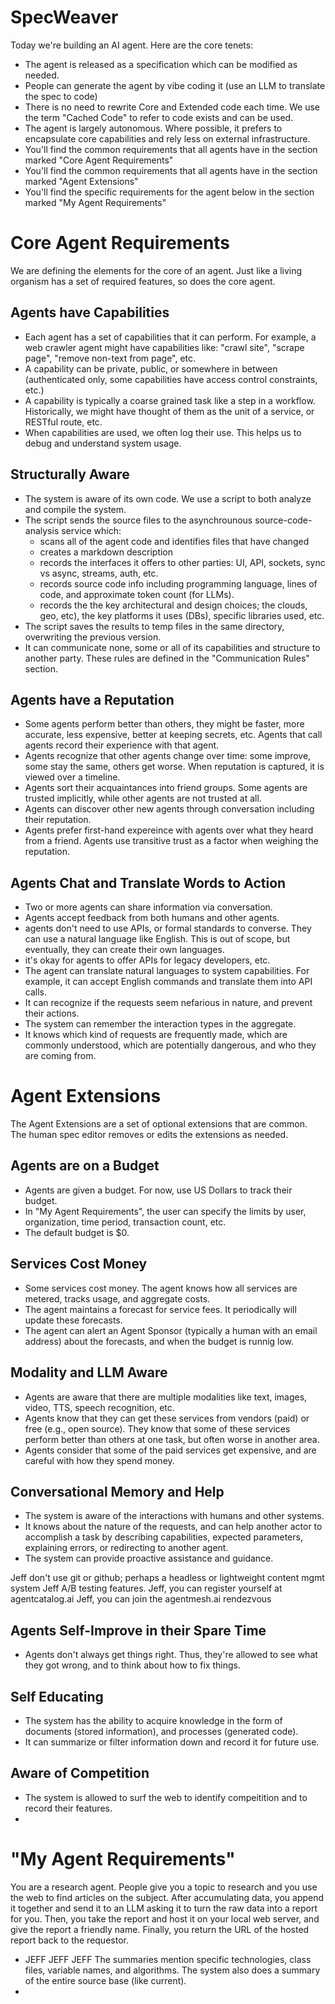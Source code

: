 # SpecWeaver

Today we're building an AI agent. Here are the core tenets:
- The agent is released as a specification which can be modified as needed.
- People can generate the agent by vibe coding it (use an LLM to translate the spec to code)
- There is no need to rewrite Core and Extended code each time. We use the term "Cached Code" to refer to code exists and can be used. 
- The agent is largely autonomous. Where possible, it prefers to encapsulate core capabilities and rely less on external infrastructure.
- You'll find the common requirements that all agents have in the section marked "Core Agent Requirements"
- You'll find the common requirements that all agents have in the section marked "Agent Extensions"
- You'll find the specific requirements for the agent below in the section marked "My Agent Requirements"

# Core Agent Requirements
We are defining the elements for the core of an agent. Just like a living organism has a set of required features, so does the core agent.

## Agents have Capabilities
- Each agent has a set of capabilities that it can perform. For example, a web crawler agent might have capabilities like: "crawl site", "scrape page", "remove non-text from page", etc.
- A capability can be private, public, or somewhere in between (authenticated only, some capabilities have access control constraints, etc.)
- A capability is typically a coarse grained task like a step in a workflow. Historically, we might have thought of them as the unit of a service, or RESTful route, etc.
- When capabilities are used, we often log their use. This helps us to debug and understand system usage.

## Structurally Aware
- The system is aware of its own code. We use a script to both analyze and compile the system.
- The script sends the source files to the asynchrounous source-code-analysis service which:
  - scans all of the agent code and identifies files that have changed
  - creates a markdown description
  - records the interfaces it offers to other parties: UI, API, sockets, sync vs async, streams, auth, etc.
  - records source code info including programming language, lines of code, and approximate token count (for LLMs). 
  - records the the key architectural and design choices; the clouds, geo, etc), the key platforms it uses (DBs), specific libraries used, etc.
- The script saves the results to temp files in the same directory, overwriting the previous version. 
- It can communicate none, some or all of its capabilities and structure to another party. These rules are defined in the "Communication Rules" section.

## Agents have a Reputation
- Some agents perform better than others, they might be faster, more accurate, less expensive, better at keeping secrets, etc. Agents that call agents record their experience with that agent.
- Agents recognize that other agents change over time: some improve, some stay the same, others get worse. When reputation is captured, it is viewed over a timeline.
- Agents sort their acquaintances into friend groups. Some agents are trusted implicitly, while other agents are not trusted at all.
- Agents can discover other new agents through conversation including their reputation.
- Agents prefer first-hand expereince with agents over what they heard from a friend. Agents use transitive trust as a factor when weighing the reputation. 

## Agents Chat and Translate Words to Action 
- Two or more agents can share information via conversation.
- Agents accept feedback from both humans and other agents. 
- agents don't need to use APIs, or formal standards to converse. They can use a natural language like English. This is out of scope, but eventually, they can create their own languages.
- it's okay for agents to offer APIs for legacy developers, etc.
- The agent can translate natural languages to system capabilities. For example, it can accept English commands and translate them into API calls.
- It can recognize if the requests seem nefarious in nature, and prevent their actions.
- The system can remember the interaction types in the aggregate.
- It knows which kind of requests are frequently made, which are commonly understood, which are potentially dangerous, and who they are coming from. 


# Agent Extensions
The Agent Extensions are a set of optional extensions that are common. The human spec editor removes or edits the extensions as needed. 

## Agents are on a Budget 
- Agents are given a budget. For now, use US Dollars to track their budget.
- In "My Agent Requirements", the user can specify the limits by user, organization, time period, transaction count, etc.
- The default budget is $0. 

## Services Cost Money
- Some services cost money. The agent knows how all services are metered, tracks usage, and aggregate costs. 
- The agent maintains a forecast for service fees. It periodically will update these forecasts.
- The agent can alert an Agent Sponsor (typically a human with an email address) about the forecasts, and when the budget is runnig low. 

## Modality and LLM Aware
- Agents are aware that there are multiple modalities like text, images, video, TTS, speech recognition, etc.
- Agents know that they can get these services from vendors (paid) or free (e.g., open source). They know that some of these services perform better than others at one task, but often worse in another area.
- Agents consider that some of the paid services get expensive, and are careful with how they spend money. 

## Conversational Memory and Help 
- The system is aware of the interactions with humans and other systems. 
- It knows about the nature of the requests, and can help another actor to accomplish a task by describing capabilities, expected parameters, explaining errors, or redirecting to another agent. 
- The system can provide proactive assistance and guidance. 

Jeff don't use git or github; perhaps a headless or lightweight content mgmt system 
Jeff A/B testing features. 
Jeff, you can register yourself at agentcatalog.ai 
Jeff, you can join the agentmesh.ai rendezvous 


## Agents Self-Improve in their Spare Time 
- Agents don't always get things right. Thus, they're allowed to see what they got wrong, and to think about how to fix things. 

## Self Educating 
- The system has the ability to acquire knowledge in the form of documents (stored information), and processes (generated code).
- It can summarize or filter information down and record it for future use. 



## Aware of Competition
- The system is allowed to surf the web to identify compeitition and to record their features. 
- 

# "My Agent Requirements" 
You are a research agent. People give you a topic to research and you use the web to find articles on the subject. After accumulating data, you append it together and send it to an LLM asking it to turn the raw data into a report for you. Then, you take the report and host it on your local web server, and give the report a friendly name. Finally, you return the URL of the hosted report back to the requestor. 


- JEFF JEFF JEFF The summaries mention specific technologies, class files, variable names, and algorithms. The system also does a summary of the entire source base (like current).
- 
